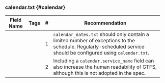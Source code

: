 ---
---
### calendar.txt {#calendar}

<table class="recommendation">
  <thead>
    <tr>
      <th>Field Name</th>
      <th>Tags</th>
      <th>#</th>
      <th>Recommendation</th>
    </tr>
  </thead>
  <tbody>
    <tr id="calendar_1" class="anchor-row">
      <td rowspan="2"><code></code></td>
      <td>
        <span class="tag human-readability"></span>
        <span class="tag timetables"></span>
      </td>
      <td>1</td>
      <td><code>calendar_dates.txt</code> should only contain a limited number of exceptions to the schedule. Regularly-scheduled service should be configured using <code>calendar.txt</code>.</td>
    </tr>
    <tr id="calendar_2" class="anchor-row">
      <td></td>
      <td>2</td>
      <td>Including a <code>calendar.service_name</code> field can also increase the human readability of GTFS, although this is not adopted in the spec.</td>
    </tr>
  </tbody>
</table>
